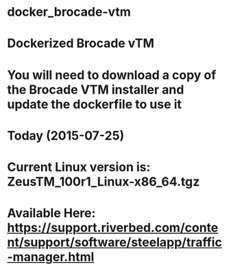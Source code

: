 # docker_brocade-vtm

# Dockerized Brocade vTM

# You will need to download a copy of the Brocade VTM installer and update the dockerfile to use it

# Today (2015-07-25)
# Current Linux version is: ZeusTM_100r1_Linux-x86_64.tgz
# Available Here: https://support.riverbed.com/content/support/software/steelapp/traffic-manager.html

